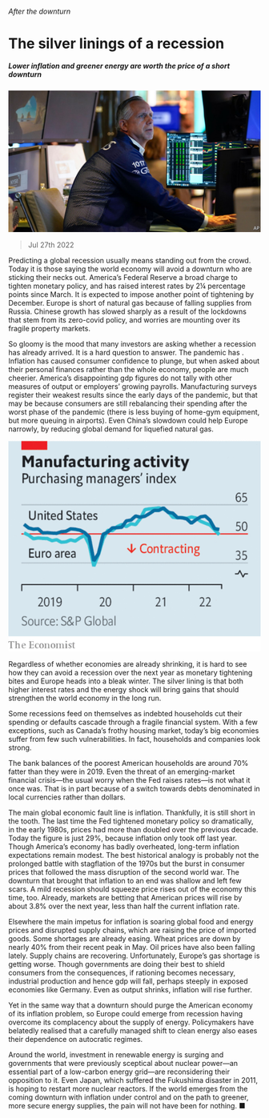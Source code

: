 ###### After the downturn

# The silver linings of a recession 

##### Lower inflation and greener energy are worth the price of a short downturn 

![image](images/20220730_LDP501.jpg) 

> Jul 27th 2022 

Predicting a global recession usually means standing out from the crowd. Today it is those saying the world economy will avoid a downturn who are sticking their necks out. America’s Federal Reserve  a broad charge to tighten monetary policy, and has raised interest rates by 2¼ percentage points since March. It is expected to impose another point of tightening by December. Europe is short of natural gas because of falling supplies from Russia. Chinese growth has slowed sharply as a result of the lockdowns that stem from its zero-covid policy, and worries are mounting over its fragile property markets.

So gloomy is the mood that many investors are asking whether a recession has already arrived. It is a hard question to answer. The pandemic has . Inflation has caused consumer confidence to plunge, but when asked about their personal finances rather than the whole economy, people are much cheerier. America’s disappointing gdp figures do not tally with other measures of output or employers’ growing payrolls. Manufacturing surveys register their weakest results since the early days of the pandemic, but that may be because consumers are still rebalancing their spending after the worst phase of the pandemic (there is less buying of home-gym equipment, but more queuing in airports). Even China’s slowdown could help Europe narrowly, by reducing global demand for liquefied natural gas.

![image](images/20220730_LDC343.png) 


Regardless of whether economies are already shrinking, it is hard to see how they can avoid a recession over the next year as monetary tightening bites and Europe heads into a bleak winter. The silver lining is that both higher interest rates and the energy shock will bring gains that should strengthen the world economy in the long run.

Some recessions feed on themselves as indebted households cut their spending or defaults cascade through a fragile financial system. With a few exceptions, such as Canada’s frothy housing market, today’s big economies suffer from few such vulnerabilities. In fact, households and companies look strong. 

The bank balances of the poorest American households are around 70% fatter than they were in 2019. Even the threat of an emerging-market financial crisis—the usual worry when the Fed raises rates—is not what it once was. That is in part because of a switch towards debts denominated in local currencies rather than dollars.

The main global economic fault line is inflation. Thankfully, it is still short in the tooth. The last time the Fed tightened monetary policy so dramatically, in the early 1980s, prices had more than doubled over the previous decade. Today the figure is just 29%, because inflation only took off last year. Though America’s economy has badly overheated, long-term inflation expectations remain modest. The best historical analogy is probably not the prolonged battle with stagflation of the 1970s but the burst in consumer prices that followed the mass disruption of the second world war. The downturn that brought that inflation to an end was shallow and left few scars. A mild recession should squeeze price rises out of the economy this time, too. Already, markets are betting that American prices will rise by about 3.8% over the next year, less than half the current inflation rate.

Elsewhere the main impetus for inflation is soaring global food and energy prices and disrupted supply chains, which are raising the price of imported goods. Some shortages are already easing. Wheat prices are down by nearly 40% from their recent peak in May. Oil prices have also been falling lately. Supply chains are recovering. Unfortunately, Europe’s gas shortage is getting worse. Though governments are doing their best to shield consumers from the consequences, if rationing becomes necessary, industrial production and hence gdp will fall, perhaps steeply in exposed economies like Germany. Even as output shrinks, inflation will rise further. 

Yet in the same way that a downturn should purge the American economy of its inflation problem, so Europe could emerge from recession having overcome its complacency about the supply of energy. Policymakers have belatedly realised that a carefully managed shift to clean energy also eases their dependence on autocratic regimes. 

Around the world, investment in renewable energy is surging and governments that were previously sceptical about nuclear power—an essential part of a low-carbon energy grid—are reconsidering their opposition to it. Even Japan, which suffered the Fukushima disaster in 2011, is hoping to restart more nuclear reactors. If the world emerges from the coming downturn with inflation under control and on the path to greener, more secure energy supplies, the pain will not have been for nothing. ■

